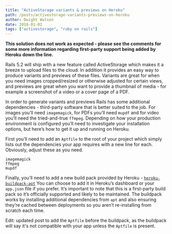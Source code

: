 ```yaml
---
title: "ActiveStorage variants & previews on Heroku"
path: /posts/activestorage-variants-previews-on-heroku
author: Dwight Watson
date: 2018-01-02
tags: ["activestorage", "ruby on rails"]
---
```


**This solution does not work as expected - please see the comments for some more information regarding first-party support being added by Heroku down the line.**

Rails 5.2 will ship with a new feature called ActiveStorage which makes it a breeze to upload files to the cloud. In addition it provides an easy way to produce variants and previews of these files. Variants are great for when you need images cropped/resized or otherwise adjusted for certain views, and previews are great when you want to provide a thumbnail of media - for example a screenshot of a video or a cover page of a PDF.

In order to generate variants and previews Rails has some additional dependencies - third-party software that is better suited to the job. For images you’ll need `imagemagick`, for PDFs you’ll need `mupdf` and for video you’ll need the tried-and-true `ffmpeg`. Depending on how your production environment is configured you’ll need to investigate your installation options, but here’s how to get it up and running on Heroku.

First you’ll need to add an `Aptfile` to the root of your project which simply lists out the dependencies your app requires with a new line for each. Obviously, adjust these as you need.

```
imagemagick
ffmpeg
mupdf
```

Finally, you’ll need to add a new build pack provided by Heroku - [`heroku-buildpack-apt`](https://github.com/heroku/heroku-buildpack-apt) You can choose to add it in Heroku’s dashboard or your `app.json` file if you prefer. It’s important to note that this is a first-party build pack so it’s officially supported and likely to be maintained. The buildpack works by installing additional dependencies from `apt` and also ensuring they’re cached between deployments so you aren’t re-installing from scratch each time.

Edit: updated post to add the `Aptfile` before the buildpack, as the buildpack will say it's not compatible with your app unless the `Aptfile` is present.
